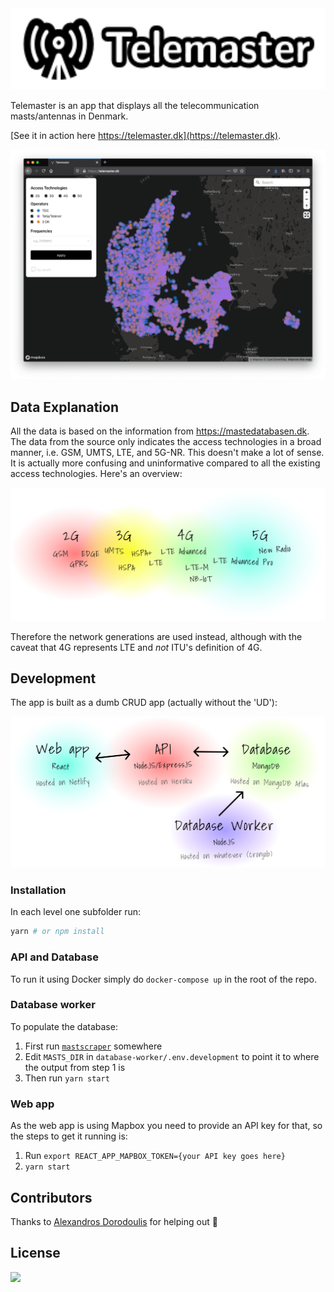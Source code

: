 <div align="center">
  <img src="docs/logo.svg" height="130">
</div>

Telemaster is an app that displays all the telecommunication masts/antennas in Denmark.

[See it in action here https://telemaster.dk](https://telemaster.dk).

![](docs/app-in-action.png)

## Data Explanation

All the data is based on the information from https://mastedatabasen.dk. The data from the source only indicates the access technologies in a broad manner, i.e. GSM, UMTS, LTE, and 5G-NR. This doesn't make a lot of sense. It is actually more confusing and uninformative compared to all the existing access technologies. Here's an overview:

![](docs/network-generations.svg)

Therefore the network generations are used instead, although with the caveat that 4G represents LTE and *not* ITU's definition of 4G.

## Development

The app is built as a dumb CRUD app (actually without the 'UD'):

![](docs/architecture.svg)

### Installation

In each level one subfolder run:

```bash
yarn # or npm install
```

### API and Database

To run it using Docker simply do `docker-compose up` in the root of the repo.

### Database worker

To populate the database:

1. First run [`mastscraper`](https://github.com/westh/mastscraper) somewhere
2. Edit `MASTS_DIR` in `database-worker/.env.development` to point it to where the output from step 1 is
3. Then run `yarn start`

### Web app

As the web app is using Mapbox you need to provide an API key for that, so the steps to get it running is:

1. Run `export REACT_APP_MAPBOX_TOKEN={your API key goes here}`
2. `yarn start`

## Contributors

Thanks to [Alexandros Dorodoulis](https://github.com/alexdor) for helping out :tada:

## License

![](https://img.shields.io/badge/License-MIT-yellow.svg)
